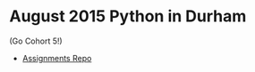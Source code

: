 # August 2015 Python in Durham

(Go Cohort 5!)

* [Assignments Repo](https://github.com/tiyd-python-2015-08/assigments/)
